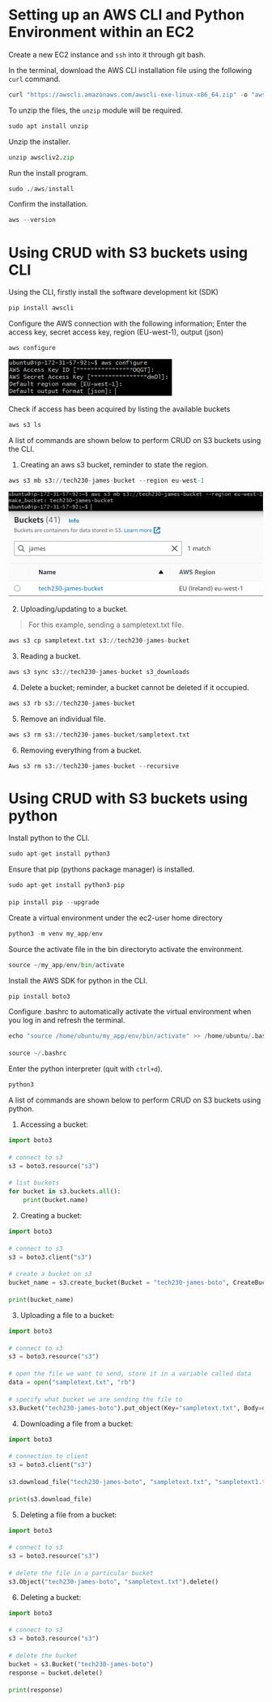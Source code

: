 # Setting up an AWS CLI and Python Environment within an EC2

Create a new EC2 instance and `ssh` into it through git bash.

In the terminal, download the AWS CLI installation file using the following `curl` command.

```python
curl "https://awscli.amazonaws.com/awscli-exe-linux-x86_64.zip" -o "awscliv2.zip"
```

To unzip the files, the `unzip` module will be required.

```python
sudo apt install unzip
```

Unzip the installer.

```python
unzip awscliv2.zip
```

Run the install program.

```python
sudo ./aws/install
```

Confirm the installation.

```python
aws --version
```

# Using CRUD with S3 buckets using CLI

Using the CLI, firstly install the software development kit (SDK)

```python
pip install awscli
```

Configure the AWS connection with the following information; Enter the access key, secret access key, region (EU-west-1), output (json)

```python
aws configure
```

![](s3_downloads/1.PNG)

Check if access has been acquired by listing the available buckets

```python
aws s3 ls
```

A list of commands are shown below to perform CRUD on S3 buckets using the CLI. 

1. Creating an aws s3 bucket, reminder to state the region.

```python
aws s3 mb s3://tech230-james-bucket --region eu-west-1
```

![](s3_downloads/2.PNG)

2. Uploading/updating to a bucket.

>For this example, sending a sampletext.txt file.

```python
aws s3 cp sampletext.txt s3://tech230-james-bucket
```

3. Reading a bucket.

```python
aws s3 sync s3://tech230-james-bucket s3_downloads
```

4. Delete a bucket; reminder, a bucket cannot be deleted if it occupied.

```python
aws s3 rb s3://tech230-james-bucket
```

5. Remove an individual file.

```python
aws s3 rm s3://tech230-james-bucket/sampletext.txt
```

6. Removing everything from a bucket.

```python
Aws s3 rm s3://tech230-james-bucket --recursive
```

# Using CRUD with S3 buckets using python

Install python to the CLI.

```python
sudo apt-get install python3
```

Ensure that pip (pythons package manager) is installed.

```python
sudo apt-get install python3-pip

pip install pip --upgrade
```

Create a virtual environment under the ec2-user home directory

```python
python3 -m venv my_app/env
```

Source the activate file in the bin directoryto activate the environment.

```python
source ~/my_app/env/bin/activate
```

Install the AWS SDK for python in the CLI.

```python
pip install boto3
```

Configure .bashrc to automatically activate the virtual environment when you log in and refresh the terminal.

```python
echo "source /home/ubuntu/my_app/env/bin/activate" >> /home/ubuntu/.bashrc

source ~/.bashrc
```

Enter the python interpreter (quit with `ctrl+d`).

```python
python3
```

A list of commands are shown below to perform CRUD on S3 buckets using python. 

1. Accessing a bucket:

```python
import boto3

# connect to s3
s3 = boto3.resource("s3")

# list buckets
for bucket in s3.buckets.all():
    print(bucket.name)
```

2. Creating a bucket:

```python
import boto3

# connect to s3
s3 = boto3.client("s3")

# create a bucket on s3
bucket_name = s3.create_bucket(Bucket = "tech230-james-boto", CreateBucketConfiguration={"LocationConstraint": "eu-west-1"})

print(bucket_name)
```

3. Uploading a file to a bucket:

```python
import boto3

# connect to s3
s3 = boto3.resource("s3")

# open the file we want to send, store it in a variable called data
data = open("sampletext.txt", "rb")

# specify what bucket we are sending the file to
s3.Bucket("tech230-james-boto").put_object(Key="sampletext.txt", Body=data)
```

4. Downloading a file from a bucket:

```python
import boto3

# connection to client
s3 = boto3.client("s3")

s3.download_file("tech230-james-boto", "sampletext.txt", "sampletext1.txt")

print(s3.download_file)
```

5. Deleting a file from a bucket:

```python
import boto3

# connect to s3
s3 = boto3.resource("s3")

# delete the file in a particular bucket
s3.Object("tech230-james-boto", "sampletext.txt").delete()
```

6. Deleting a bucket:

```python
import boto3

# connect to s3
s3 = boto3.resource("s3")

# delete the bucket
bucket = s3.Bucket("tech230-james-boto")
response = bucket.delete()

print(response)
```
